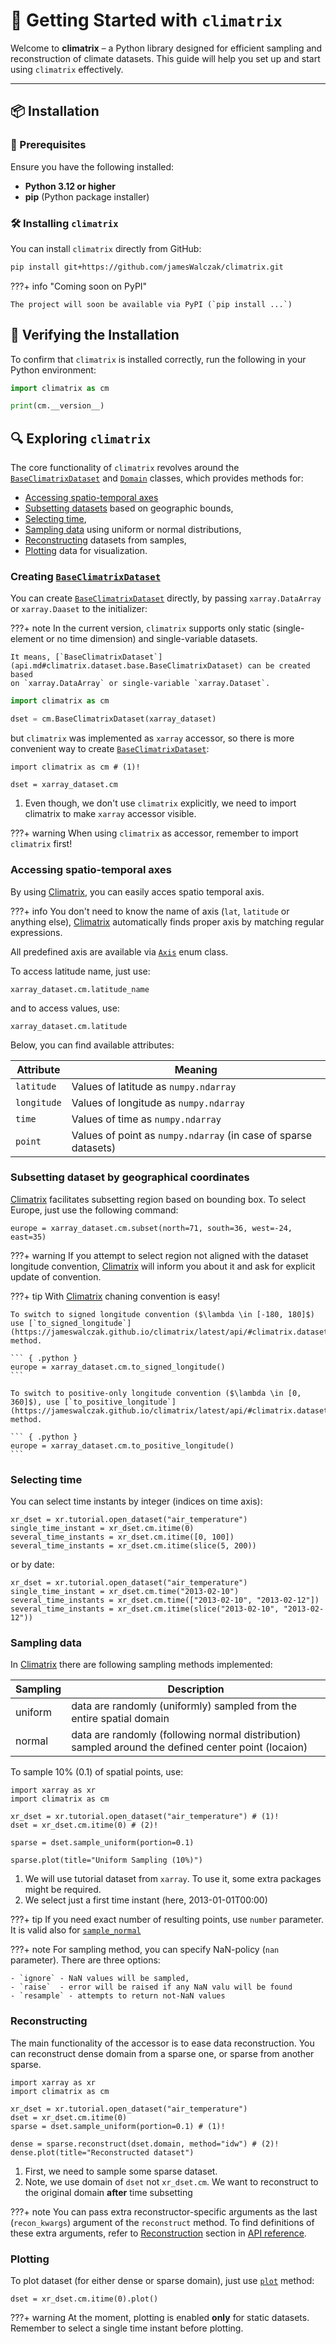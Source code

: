 # 🚀 Getting Started with `climatrix`

Welcome to **climatrix** – a Python library designed for efficient sampling and reconstruction of climate datasets. This guide will help you set up and start using `climatrix` effectively.

---

## 📦 Installation

### 🔧 Prerequisites

Ensure you have the following installed:

- **Python 3.12 or higher**
- **pip** (Python package installer)

### 🛠️ Installing `climatrix`

You can install `climatrix` directly from GitHub:

```bash
pip install git+https://github.com/jamesWalczak/climatrix.git
```

???+ info "Coming soon on PyPI"

    The project will soon be available via PyPI (`pip install ...`)



## 🧪 Verifying the Installation

To confirm that `climatrix` is installed correctly, run the following in your Python environment:


```python
import climatrix as cm

print(cm.__version__)
```

## 🔍 Exploring `climatrix`

The core functionality of `climatrix` revolves around the [`BaseClimatrixDataset`](api.md#climatrix.dataset.base.BaseClimatrixDataset) and [`Domain`](api.md#climatrix.dataset.domain.Domain) classes, which provides methods for:

- [Accessing spatio-temporal axes](#accessing-spatio-temporal-axes)
- [Subsetting datasets](#subsetting-dataset-by-geographical-coordinates) based on geographic bounds,
- [Selecting time](#selecting-time),
- [Sampling data](#sampling-data) using uniform or normal distributions,
- [Reconstructing](#reconstructing) datasets from samples,
- [Plotting](#plotting) data for visualization.

### Creating [`BaseClimatrixDataset`](api.md#climatrix.dataset.base.BaseClimatrixDataset)

You can create [`BaseClimatrixDataset`](api.md#climatrix.dataset.base.BaseClimatrixDataset) directly, by passing `xarray.DataArray` or `xarray.Daaset` to the initializer:

???+ note
    In the current version, `climatrix` supports only static (single-element or no time dimension) and single-variable datasets.

    It means, [`BaseClimatrixDataset`](api.md#climatrix.dataset.base.BaseClimatrixDataset) can be created based
    on `xarray.DataArray` or single-variable `xarray.Dataset`.

```python
import climatrix as cm

dset = cm.BaseClimatrixDataset(xarray_dataset)
```

but `climatrix` was implemented as `xarray` accessor, so there is more convenient way to create [`BaseClimatrixDataset`](api.md#climatrix.dataset.base.BaseClimatrixDataset):

``` { .python .annotate }
import climatrix as cm # (1)!

dset = xarray_dataset.cm
```

1.  Even though, we don't use `climatrix` explicitly, we need to import climatrix to make `xarray` accessor visible.

???+ warning
    When using `climatrix` as accessor, remember to import `climatrix` first!

### Accessing spatio-temporal axes

By using [Climatrix](https://jameswalczak.github.io/climatrix/latest), you can easily acces spatio temporal axis. 

???+ info
    You don't need to know the name of axis (`lat`, `latitude` or anything else), [Climatrix](https://jameswalczak.github.io/climatrix/latest) automatically finds proper axis by matching regular expressions.


All predefined axis are available via [`Axis`](/climatrix/api#climatrix.dataset.domain.Axis) enum class.

To access latitude name, just use:

``` { .python }
xarray_dataset.cm.latitude_name
```

and to access values, use:

``` { .python }
xarray_dataset.cm.latitude
```

Below, you can find available attributes:

| Attribute | Meaning | 
| --------- | ------- | 
| `latitude`| Values of latitude as `numpy.ndarray` |
| `longitude`| Values of longitude as `numpy.ndarray` |
| `time`| Values of time as `numpy.ndarray` |
| `point`| Values of point as `numpy.ndarray` (in case of sparse datasets) |


### Subsetting dataset by geographical coordinates
[Climatrix](https://jameswalczak.github.io/climatrix/latest) facilitates subsetting region based on bounding box.
To select Europe, just use the following command:

``` { .python }
europe = xarray_dataset.cm.subset(north=71, south=36, west=-24, east=35)
```

???+ warning
    If you attempt to select region not aligned with the dataset longitude convention, [Climatrix](https://jameswalczak.github.io/climatrix/latest) will inform you about it and ask for explicit update of convention.

???+ tip
    With [Climatrix](https://jameswalczak.github.io/climatrix/latest) chaning convention is easy!
    
    To switch to signed longitude convention ($\lambda \in [-180, 180]$) use [`to_signed_longitude`](https://jameswalczak.github.io/climatrix/latest/api/#climatrix.dataset.base.BaseClimatrixDataset.to_signed_longitude) method.

    ``` { .python }
    europe = xarray_dataset.cm.to_signed_longitude()
    ```

    To switch to positive-only longitude convention ($\lambda \in [0, 360]$), use [`to_positive_longitude`](https://jameswalczak.github.io/climatrix/latest/api/#climatrix.dataset.base.BaseClimatrixDataset.to_positive_longitude) method.

    ``` { .python }
    europe = xarray_dataset.cm.to_positive_longitude()
    ```    

### Selecting time

You can select time instants by integer (indices on time axis):

``` { .python .copy .annotate }
xr_dset = xr.tutorial.open_dataset("air_temperature")
single_time_instant = xr_dset.cm.itime(0)
several_time_instants = xr_dset.cm.itime([0, 100])
several_time_instants = xr_dset.cm.itime(slice(5, 200))
```

or by date:

``` { .python .copy .annotate }
xr_dset = xr.tutorial.open_dataset("air_temperature")
single_time_instant = xr_dset.cm.time("2013-02-10")
several_time_instants = xr_dset.cm.time(["2013-02-10", "2013-02-12"])
several_time_instants = xr_dset.cm.itime(slice("2013-02-10", "2013-02-12"))
```


### Sampling data

In [Climatrix](https://jameswalczak.github.io/climatrix/latest) there are following sampling methods implemented:

| Sampling | Description | 
| -------- | ----------- |
| uniform  | data are randomly (uniformly) sampled from the entire spatial domain |
| normal   | data are randomly (following normal distribution) sampled around the defined center point (locaion) |


To sample $10\%$ ($0.1$) of spatial points, use:


``` { .python .copy .annotate }
import xarray as xr
import climatrix as cm

xr_dset = xr.tutorial.open_dataset("air_temperature") # (1)!
dset = xr_dset.cm.itime(0) # (2)!

sparse = dset.sample_uniform(portion=0.1)

sparse.plot(title="Uniform Sampling (10%)")
```

1.  We will use tutorial dataset from `xarray`. To use it, some extra packages might be required.
2.  We select just a first time instant (here, 2013-01-01T00:00)

???+ tip
    If you need exact number of resulting points, use `number` parameter. It is valid also for [`sample_normal`](https://jameswalczak.github.io/climatrix/latest/api/#climatrix.dataset.base.BaseClimatrixDataset.sample_normal)

???+ note
    For sampling method, you can specify NaN-policy (`nan` parameter). There are three options:

    - `ignore` - NaN values will be sampled,
    - `raise`  - error will be raised if any NaN valu will be found
    - `resample` - attempts to return not-NaN values

### Reconstructing

The main functionality of the accessor is to ease data reconstruction. You can reconstruct dense domain from a sparse one, or sparse from another sparse.

``` { .python .copy .annotate }
import xarray as xr
import climatrix as cm

xr_dset = xr.tutorial.open_dataset("air_temperature") 
dset = xr_dset.cm.itime(0)
sparse = dset.sample_uniform(portion=0.1) # (1)!

dense = sparse.reconstruct(dset.domain, method="idw") # (2)! 
dense.plot(title="Reconstructed dataset")
```

1.  First, we need to sample some sparse dataset.
2.  Note, we use domain of `dset` not `xr_dset.cm`. We want to reconstruct to the original domain **after** time subsetting

???+ note
    You can pass extra reconstructor-specific arguments as the last (`recon_kwargs`) argument of the `reconstruct` method. To find definitions of these extra arguments, refer to [Reconstruction](https://jameswalczak.github.io/climatrix/latest/api/#reconstructors) section in [API reference](https://jameswalczak.github.io/climatrix/latest/api/).

### Plotting

To plot dataset (for either dense or sparse domain), just use [`plot`](https://jameswalczak.github.io/climatrix/latest/api/#climatrix.dataset.base.BaseClimatrixDataset.plot) method:


``` { .python .copy .annotate }
dset = xr_dset.cm.itime(0).plot()
```

???+ warning
    At the moment, plotting is enabled **only** for static datasets.
    Remember to select a single time instant before plotting.


